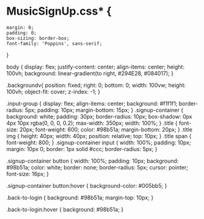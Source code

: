 # MusicSignUp.css* {

    margin: 0;
    padding: 0;
    box-sizing: border-box;
    font-family: 'Poppins', sans-serif;
}

body {
    display: flex;
    justify-content: center;
    align-items: center;
    height: 100vh;
    background: linear-gradient(to right, #294E28, #084017);
}

.backgroundv{
    position: fixed;
    right: 0;
    bottom: 0;
    width: 100vw;
    height: 100vh;
    object-fit: cover;
    z-index: -1;
}

.input-group {
    display: flex;
    align-items: center;
    background: #f1f1f1;
    border-radius: 5px;
    padding: 10px;
    margin-bottom: 15px;
}
.signup-container {
    background: white;
    padding: 30px;
    border-radius: 10px;
    box-shadow: 0px 4px 10px rgba(0, 0, 0, 0.2);
    max-width: 350px;
    width: 100%;
}
.title {
    font-size: 20px;
    font-weight: 600;
    color: #98b51a;
    margin-bottom: 20px;
}
.title img {
    height: 40px;
    width: 40px;
    position: relative;
    top: 10px;
}
.title span {
    font-weight: 800;
}
.signup-container input {
    width: 100%;
    padding: 10px;
    margin: 10px 0;
    border: 1px solid #ccc;
    border-radius: 5px;
}

.signup-container button {
    width: 100%;
    padding: 10px;
    background: #98b51a;
    color: white;
    border: none;
    border-radius: 5px;
    cursor: pointer;
    font-size: 16px;
}

.signup-container button:hover {
    background-color: #005bb5;
}

.back-to-login {
    background: #98b51a;
    margin-top: 10px;
}

.back-to-login:hover {
    background: #98b51a;
}
